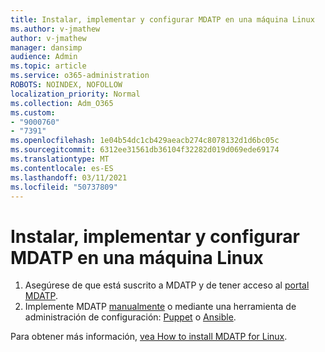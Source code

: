 ```yaml
---
title: Instalar, implementar y configurar MDATP en una máquina Linux
ms.author: v-jmathew
author: v-jmathew
manager: dansimp
audience: Admin
ms.topic: article
ms.service: o365-administration
ROBOTS: NOINDEX, NOFOLLOW
localization_priority: Normal
ms.collection: Adm_O365
ms.custom:
- "9000760"
- "7391"
ms.openlocfilehash: 1e04b54dc1cb429aeacb274c8078132d1d6bc05c
ms.sourcegitcommit: 6312ee31561db36104f32282d019d069ede69174
ms.translationtype: MT
ms.contentlocale: es-ES
ms.lasthandoff: 03/11/2021
ms.locfileid: "50737809"
---
```

# <a name="install-deploy-and-configure-mdatp-on-a-linux-machine"></a>Instalar, implementar y configurar MDATP en una máquina Linux

1. Asegúrese de que está suscrito a MDATP y de tener acceso al [portal MDATP](https://go.microsoft.com/fwlink/?linkid=2144512).
2. Implemente MDATP [manualmente](https://go.microsoft.com/fwlink/?linkid=2144809) o mediante una herramienta de administración de configuración: [Puppet](https://go.microsoft.com/fwlink/?linkid=2144715) o [Ansible](https://go.microsoft.com/fwlink/?linkid=2144716).

Para obtener más información, [vea How to install MDATP for Linux](https://go.microsoft.com/fwlink/?linkid=2144717).
